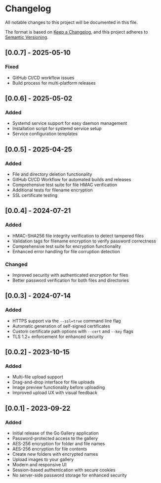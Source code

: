# Changelog

All notable changes to this project will be documented in this file.

The format is based on [Keep a Changelog](https://keepachangelog.com/en/1.0.0/),
and this project adheres to [Semantic Versioning](https://semver.org/spec/v2.0.0.html).

## [0.0.7] - 2025-05-10

### Fixed
- GitHub CI/CD workflow issues
- Build process for multi-platform releases

## [0.0.6] - 2025-05-02

### Added
- Systemd service support for easy daemon management
- Installation script for systemd service setup
- Service configuration templates

## [0.0.5] - 2025-04-25

### Added
- File and directory deletion functionality
- GitHub CI/CD Workflow for automated builds and releases
- Comprehensive test suite for file HMAC verification
- Additional tests for filename encryption
- SSL certificate testing

## [0.0.4] - 2024-07-21

### Added
- HMAC-SHA256 file integrity verification to detect tampered files
- Validation tags for filename encryption to verify password correctness
- Comprehensive test suite for encryption functionality
- Enhanced error handling for file corruption detection

### Changed
- Improved security with authenticated encryption for files
- Better password verification for both files and directories

## [0.0.3] - 2024-07-14

### Added
- HTTPS support via the `--ssl=true` command line flag
- Automatic generation of self-signed certificates
- Custom certificate path options with `--cert` and `--key` flags
- TLS 1.2+ enforcement for enhanced security

## [0.0.2] - 2023-10-15

### Added
- Multi-file upload support
- Drag-and-drop interface for file uploads
- Image preview functionality before uploading
- Improved upload UX with visual feedback

## [0.0.1] - 2023-09-22

### Added
- Initial release of the Go Gallery application
- Password-protected access to the gallery
- AES-256 encryption for folder and file names
- AES-256 encryption for file contents
- Create new folders with encrypted names
- Upload images to your gallery
- Modern and responsive UI
- Session-based authentication with secure cookies
- No server-side password storage for enhanced security